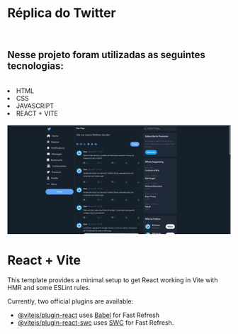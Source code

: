 <h1>Réplica do Twitter</h1>
<br>
<h2>Nesse projeto foram utilizadas as seguintes tecnologias:</h2>
<br>
<li>HTML</li>
<li>CSS</li>
<li>JAVASCRIPT</li>
<li>REACT + VITE</li>
<br>
<img src="https://github.com/wellitonsansao07/twitter/blob/main/twitter%20ws.png?raw=true" />
<br>

# React + Vite

This template provides a minimal setup to get React working in Vite with HMR and some ESLint rules.

Currently, two official plugins are available:

- [@vitejs/plugin-react](https://github.com/vitejs/vite-plugin-react/blob/main/packages/plugin-react/README.md) uses [Babel](https://babeljs.io/) for Fast Refresh
- [@vitejs/plugin-react-swc](https://github.com/vitejs/vite-plugin-react-swc) uses [SWC](https://swc.rs/) for Fast Refresh.
